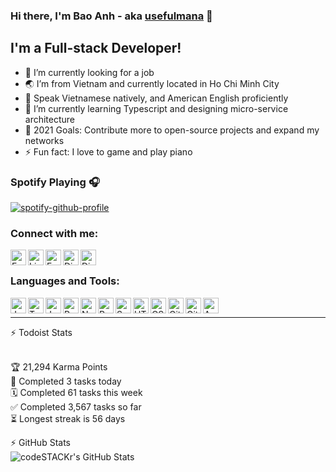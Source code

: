 ### Hi there, I'm Bao Anh - aka [usefulmana](https://usefulmana.github.io) 👋

## I'm a Full-stack Developer!
- 🔭 I’m currently looking for a job
- 🌏 I’m from Vietnam and currently located in Ho Chi Minh City
- 💬️ Speak Vietnamese natively, and American English proficiently
- 🌱 I’m currently learning Typescript and designing micro-service architecture
- 🥅 2021 Goals: Contribute more to open-source projects and expand my networks
- ⚡ Fun fact: I love to game and play piano

### Spotify Playing 🎧

[![spotify-github-profile](https://spotify-github-profile.vercel.app/api/view?uid=pptocnosvtue55btlawgzvog8&cover_image=true&theme=novatorem)](https://open.spotify.com/user/pptocnosvtue55btlawgzvog8)

### Connect with me:
[<img align="left" alt="Email" width="25px" src="https://img.icons8.com/fluent/50/000000/gmail.png" />](mailto:alex.nguyen.3141@gmail.com)
[<img align="left" alt="LinkedIn" width="25px" src="https://img.icons8.com/fluent/50/000000/linkedin.png" />](https://www.linkedin.com/in/anh-nguyen-5944b0167/)
[<img align="left" alt="Facebook" width="25px" src="https://img.icons8.com/fluent/50/000000/facebook-new.png" />](https://www.facebook.com/profile.php?id=100041584824284)
[<img align="left" alt="Discord" width="25px" src="https://img.icons8.com/fluent/50/000000/discord-logo.png" />](https://discordapp.com/users/1470463355882045455)

[<img align="left" alt="Discord" width="25px" src="https://img.icons8.com/fluent/50/000000/spotify.png" />](https://open.spotify.com/user/pptocnosvtue55btlawgzvog8)
<br/>

### Languages and Tools:
[<img align="left" alt="JavaScript" width="25px" src="https://img.icons8.com/color/50/000000/javascript.png" />](a "Javascript")
[<img align="left" alt="TypeScript" width="25px" src="https://img.icons8.com/color/50/000000/typescript.png" />](a "Typescript")
[<img align="left" alt="Java" width="25px" src="https://img.icons8.com/color/50/000000/java.png"/>](a "Java")
[<img align="left" alt="Python" width="25px" src="https://img.icons8.com/color/50/000000/python.png" />](a "Python")
[<img align="left" alt="NodeJS" width="25px" src="https://img.icons8.com/color/50/000000/nodejs.png" />](a "NodeJS")
[<img align="left" alt="React" width="25px" src="https://img.icons8.com/officel/50/000000/react.png" />](a "React")
[<img align="left" alt="Spring" width="25px" src="https://img.icons8.com/color/50/000000/spring-logo.png"/>](a "Spring Framework")
[<img align="left" alt="HTML5" width="25px" src="https://img.icons8.com/color/50/000000/html-5.png"/>](a "HTML5")
[<img align="left" alt="CSS3" width="25px" src="https://img.icons8.com/color/50/000000/css3.png"/>](a "CSS3")
[<img align="left" alt="Git" width="25px" src="https://img.icons8.com/color/50/000000/git.png"/>](a "Git")
[<img align="left" alt="Github" width="25px" src="https://img.icons8.com/color/50/000000/github.png"/>](a "Github")
[<img align="left" alt="AWS" width="25px" src="https://img.icons8.com/color/50/000000/amazon-web-services.png"/>](a "AWS")

<br/>

---
<summary>⚡ Todoist Stats</summary>
<br/>

<!-- TODO-IST:START -->
🏆  21,294 Karma Points           
🌸  Completed 3 tasks today           
🗓  Completed 61 tasks this week           
✅  Completed 3,567 tasks so far           
⏳  Longest streak is 56 days
<!-- TODO-IST:END -->

<summary>⚡ GitHub Stats</summary>
<img align="left" alt="codeSTACKr's GitHub Stats" src="https://github-readme-stats.codestackr.vercel.app/api?username=usefulmana&show_icons=true&hide_border=true&count_private=true&theme=radical" />

<!--
**usefulmana/usefulmana** is a ✨ _special_ ✨ repository because its `README.md` (this file) appears on your GitHub profile.

Here are some ideas to get you started:

- 🔭 I’m currently working on ...
- 🌱 I’m currently learning ...
- 👯 I’m looking to collaborate on ...
- 🤔 I’m looking for help with ...
- 💬 Ask me about ...
- 📫 How to reach me: ...

- ⚡ Fun fact: ...
-->
